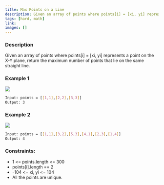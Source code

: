 ```yaml
---
title: Max Points on a Line
description: Given an array of points where points[i] = [xi, yi] represents a point on the X-Y plane, return the maximum number of points that lie on the same straight line.
tags: [hard, math]
link: 
images: []
---
```


### Description

Given an array of points where points[i] = [xi, yi] represents a point on the X-Y plane, return the maximum number of points that lie on the same straight line.

### Example 1

![](https://assets.leetcode.com/uploads/2021/02/25/plane1.jpg)

```bash
Input: points = [[1,1],[2,2],[3,3]]
Output: 3
```

### Example 2

![](https://assets.leetcode.com/uploads/2021/02/25/plane2.jpg)

```bash
Input: points = [[1,1],[3,2],[5,3],[4,1],[2,3],[1,4]]
Output: 4
```

### Constraints:

- 1 <= points.length <= 300
- points[i].length == 2
- -104 <= xi, yi <= 104
- All the points are unique.